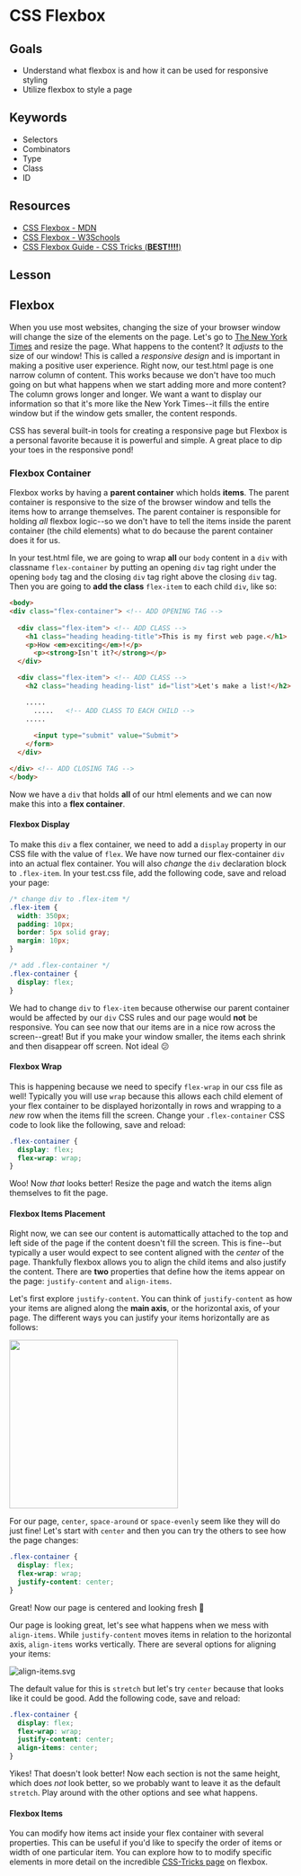 # CSS Flexbox

## Goals
* Understand what flexbox is and how it can be used for responsive styling
* Utilize flexbox to style a page

## Keywords
* Selectors
* Combinators
* Type
* Class
* ID

## Resources

* [CSS Flexbox - MDN](https://developer.mozilla.org/en-US/docs/Learn/CSS/CSS_layout/Flexbox)
* [CSS Flexbox - W3Schools](https://www.w3schools.com/css/css3_flexbox.asp)
* [CSS Flexbox Guide - CSS Tricks (**BEST!!!!**)](https://css-tricks.com/snippets/css/a-guide-to-flexbox/)

## Lesson

## Flexbox

When you use most websites, changing the size of your browser window will change the size of the elements on the page. Let's go to [The New York Times](https://www.nytimes.com) and resize the page. What happens to the content? It _adjusts_ to the size of our window! This is called a _responsive design_ and is important in making a positive user experience. Right now, our test.html page is one narrow column of content. This works because we don't have too much going on but what happens when we start adding more and more content? The column grows longer and longer. We want a want to display our information so that it's more like the New York Times--it fills the entire window but if the window gets smaller, the content responds.

CSS has several built-in tools for creating a responsive page but Flexbox is a personal favorite because it is powerful and simple. A great place to dip your toes in the responsive pond! 

### Flexbox Container

Flexbox works by having a **parent container** which holds **items**. The parent container is responsive to the size of the browser window and tells the items how to arrange themselves. The parent container is responsible for holding _all_ flexbox logic--so we don't have to tell the items inside the parent container (the child elements) what to do because the parent container does it for us.

In your test.html file, we are going to wrap **all** our `body` content in a `div` with classname `flex-container` by putting an opening `div` tag right under the opening `body` tag and the closing `div` tag right above the closing `div` tag. Then you are going to **add the class** `flex-item` to each child `div`, like so:

```html
<body>
<div class="flex-container"> <!-- ADD OPENING TAG -->
  
  <div class="flex-item"> <!-- ADD CLASS -->
    <h1 class="heading heading-title">This is my first web page.</h1>
    <p>How <em>exciting</em>!</p>
      <p><strong>Isn't it?</strong></p>
  </div>

  <div class="flex-item"> <!-- ADD CLASS -->
    <h2 class="heading heading-list" id="list">Let's make a list!</h2>

    .....
      .....   <!-- ADD CLASS TO EACH CHILD -->
    .....
  
      <input type="submit" value="Submit">
    </form>
  </div>

</div> <!-- ADD CLOSING TAG -->
</body>
```
Now we have a `div` that holds **all** of our html elements and we can now make this into a **flex container**.

#### Flexbox Display

To make this `div` a flex container, we need to add a `display` property in our CSS file with the value of `flex`. We have now turned our flex-container `div` into an actual flex container. You will also _change_ the `div` declaration block to `.flex-item`. In your test.css file, add the following code, save and reload your page:

```css
/* change div to .flex-item */
.flex-item { 
  width: 350px;
  padding: 10px;
  border: 5px solid gray;
  margin: 10px;
}

/* add .flex-container */
.flex-container {
  display: flex;
}
```

We had to change `div` to `flex-item` because otherwise our parent container would be affected by our `div` CSS rules and our page would **not** be responsive. You can see now that our items are in a nice row across the screen--great! But if you make your window smaller, the items each shrink and then disappear off screen. Not ideal :confused:

#### Flexbox Wrap

This is happening because we need to specify `flex-wrap` in our css file as well! Typically you will use `wrap` because this allows each child element of your flex container to be displayed horizontally in rows and wrapping to a _new_ row when the items fill the screen. Change your `.flex-container` CSS code to look like the following, save and reload:

```css
.flex-container {
  display: flex;
  flex-wrap: wrap;
}
```

Woo! Now _that_ looks better! Resize the page and watch the items align themselves to fit the page.

#### Flexbox Items Placement

Right now, we can see our content is automattically attached to the top and left side of the page if the content doesn't fill the screen. This is fine--but typically a user would expect to see content aligned with the _center_ of the page. Thankfully flexbox allows you to align the child items and also justify the content. There are **two** properties that define how the items appear on the page: `justify-content` and `align-items`.

Let's first explore `justify-content`. You can think of `justify-content` as how your items are aligned along the **main axis**, or the horizontal axis, of your page. The different ways you can justify your items horizontally are as follows:

<img src="justify-content-2.svg" width="300">

For our page, `center`, `space-around` or `space-evenly` seem like they will do just fine! Let's start with `center` and then you can try the others to see how the page changes:

```css
.flex-container {
  display: flex;
  flex-wrap: wrap;
  justify-content: center;
}
```

Great! Now our page is centered and looking fresh :100:

Our page is looking great, let's see what happens when we mess with `align-items`. While `justify-content` moves items in relation to the horizontal axis, `align-items` works vertically. There are several options for aligning your items:

![align-items.svg](align-items.svg)

The default value for this is `stretch` but let's try `center` because that looks like it could be good. Add the following code, save and reload:

```css
.flex-container {
  display: flex;
  flex-wrap: wrap;
  justify-content: center;
  align-items: center;
}
```

Yikes! That doesn't look better! Now each section is not the same height, which does _not_ look better, so we probably want to leave it as the default `stretch`. Play around with the other options and see what happens.

#### Flexbox Items

You can modify how items act inside your flex container with several properties. This can be useful if you'd like to specify the order of items or width of one particular item. You can explore how to to modify specific elements in more detail on the incredible [CSS-Tricks page](https://css-tricks.com/snippets/css/a-guide-to-flexbox/) on flexbox.
